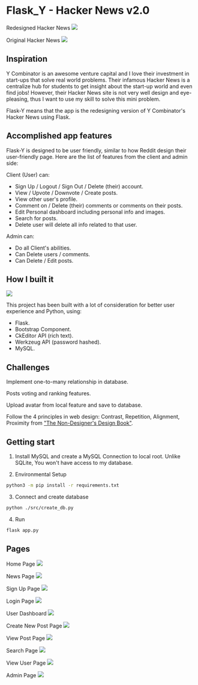 # Flask_Y - Hacker News v2.0

Redesigned Hacker News
![](https://github.com/mnguyen0226/flask_y/blob/main/docs/hacker_new_redesign.PNG)

Original Hacker News
![](https://github.com/mnguyen0226/flask_y/blob/main/docs/hacker_news_original.PNG)

## Inspiration
Y Combinator is an awesome venture capital and I love their investment in start-ups that solve real world problems. Their infamous Hacker News is a centralize hub for students to get insight about the start-up world and even find jobs! However, their Hacker News site is not very well design and eye-pleasing, thus I want to use my skill to solve this mini problem.

Flask-Y means that the app is the redesigning version of Y Combinator's Hacker News using Flask.

## Accomplished app features
Flask-Y is designed to be user friendly, similar to how Reddit design their user-friendly page. Here are the list of features from the client and admin side:

Client (User) can:
- Sign Up / Logout / Sign Out / Delete (their) account.
- View / Upvote / Downvote / Create posts.
- View other user's profile.
- Comment on / Delete (their) comments or comments on their posts.
- Edit Personal dashboard including personal info and images.
- Search for posts.
- Delete user will delete all info related to that user.

Admin can:
- Do all Client's abilities.
- Can Delete users / comments.
- Can Delete / Edit posts.

## How I built it

![](https://github.com/mnguyen0226/flask_y/blob/main/docs/MVC_model.png)

This project has been built with a lot of consideration for better user experience and Python, using:
- Flask.
- Bootstrap Component.
- CkEditor API (rich text).
- Werkzeug API (password hashed).
- MySQL.

## Challenges
Implement one-to-many relationship in database.

Posts voting and ranking features.

Upload avatar from local feature and save to database.

Follow the 4 principles in web design: Contrast, Repetition, Alignment, Proximity from ["The Non-Designer's Design Book"](https://www.amazon.com/Williams-Non-Designers-Design-Bk_p3-Designers/dp/0321534042).

## Getting start
1. Install MySQL and create a MySQL Connection to local root. Unlike SQLite, You won't have access to my database.

2. Environmental Setup
```bash
python3 -m pip install -r requirements.txt
```

3. Connect and create database
```bash
python ./src/create_db.py
```

4. Run
```bash
flask app.py
```

## Pages

Home Page
![](https://github.com/mnguyen0226/flask_y/blob/main/docs/home_page.PNG)

News Page
![](https://github.com/mnguyen0226/flask_y/blob/main/docs/new_page.PNG)

Sign Up Page
![](https://github.com/mnguyen0226/flask_y/blob/main/docs/sign_up_page.PNG)

Login Page
![](https://github.com/mnguyen0226/flask_y/blob/main/docs/login_page.PNG)

User Dashboard
![](https://github.com/mnguyen0226/flask_y/blob/main/docs/dashboard_page.PNG)

Create New Post Page
![](https://github.com/mnguyen0226/flask_y/blob/main/docs/create_post_page.PNG)

View Post Page
![](https://github.com/mnguyen0226/flask_y/blob/main/docs/view_post_page.PNG)

Search Page
![](https://github.com/mnguyen0226/flask_y/blob/main/docs/search_page.PNG)

View User Page
![](https://github.com/mnguyen0226/flask_y/blob/main/docs/view_user_page.PNG)

Admin Page
![](https://github.com/mnguyen0226/flask_y/blob/main/docs/admin_page.PNG)


